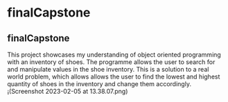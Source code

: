 # finalCapstone
## finalCapstone
This project showcases my understanding of object oriented programming with an inventory of shoes. The programme allows the user to search for and manipulate values in the shoe inventory. This is a solution to a real world problem, which allows allows the user to find the lowest and highest quantity of shoes in the inventory and change them accordingly.
¡(Screenshot 2023-02-05 at 13.38.07.png)
